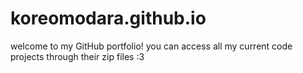 # koreomodara.github.io

welcome to my GitHub portfolio! you can access all my current code projects through their zip files :3
